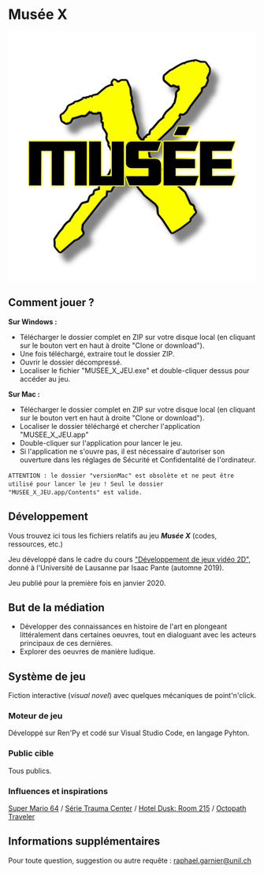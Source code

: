 # Musée X
![Image description](versionWindows/game/images/MuseeXlogo.png)
## Comment jouer ?
**Sur Windows :**
- Télécharger le dossier complet en ZIP sur votre disque local (en cliquant sur le bouton vert en haut à droite "Clone or download").
- Une fois téléchargé, extraire tout le dossier ZIP.
- Ouvrir le dossier décompressé.
- Localiser le fichier "MUSEE_X_JEU.exe" et double-cliquer dessus pour accéder au jeu.

**Sur Mac :**
- Télécharger le dossier complet en ZIP sur votre disque local (en cliquant sur le bouton vert en haut à droite "Clone or download").
- Localiser le dossier téléchargé et chercher l'application "MUSEE_X_JEU.app"
- Double-cliquer sur l'application pour lancer le jeu.
- Si l'application ne s'ouvre pas, il est nécessaire d'autoriser son ouverture dans les réglages de Sécurité et Confidentalité de l'ordinateur.

`ATTENTION : le dossier "versionMac" est obsolète et ne peut être utilisé pour lancer le jeu ! Seul le dossier "MUSEE_X_JEU.app/Contents" est valide.`

## Développement
Vous trouvez ici tous les fichiers relatifs au jeu ***Musée X*** (codes, ressources, etc.)

Jeu développé dans le cadre du cours ["Développement de jeux vidéo 2D"](https://github.com/ipante/ressources_cours_jeux_video_2D), donné à l'Université de Lausanne par Isaac Pante
(automne 2019).

Jeu publié pour la première fois en janvier 2020.

## But de la médiation
- Développer des connaissances en histoire de l'art en plongeant littéralement dans certaines oeuvres, tout en dialoguant avec les acteurs principaux de ces dernières.
- Explorer des oeuvres de manière ludique.

## Système de jeu
Fiction interactive (*visual novel*) avec quelques mécaniques de point'n'click.
### Moteur de jeu
Développé sur Ren'Py et codé sur Visual Studio Code, en langage Pyhton.
### Public cible
Tous publics.
### Influences et inspirations
[Super Mario 64](https://fr.wikipedia.org/wiki/Super_Mario_64) / [Série Trauma Center](https://en.wikipedia.org/wiki/Trauma_Center_(video_game_series)) / [Hotel Dusk: Room 215](https://www.nintendo.ch/fr/Jeux/Nintendo-DS/Hotel-Dusk-Room-215-271089.html#Galerie_m_dia) / [Octopath Traveler](https://www.nintendo.ch/fr/Jeux/Nintendo-Switch/OCTOPATH-TRAVELER-1275922.html#)

## Informations supplémentaires
Pour toute question, suggestion ou autre requête : raphael.garnier@unil.ch
